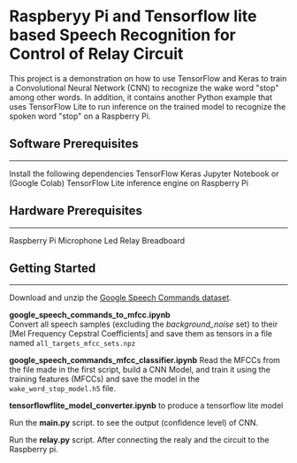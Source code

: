 Raspberyy Pi and Tensorflow lite based Speech Recognition for Control of Relay Circuit 
======================================================================================

This project is a demonstration on how to use TensorFlow and Keras to train a Convolutional Neural Network (CNN) to recognize the wake word "stop" among other words. In addition, it contains another Python example that uses TensorFlow Lite to run inference on the trained model to recognize the spoken word "stop" on a Raspberry Pi.


Software Prerequisites
--------------
--------------

Install the following dependencies 
TensorFlow
Keras
Jupyter Notebook or (Google Colab) 
TensorFlow Lite inference engine on Raspberry Pi 

Hardware Prerequisites
----------------------
----------------------
Raspberry Pi
Microphone
Led
Relay
Breadboard  

Getting Started
---------------
---------------
Download and unzip the [Google Speech Commands dataset](https://storage.cloud.google.com/download.tensorflow.org/data/speech_commands_v0.02.tar.gz).

**google_speech_commands_to_mfcc.ipynb**  
Convert all speech samples (excluding the _background_noise_ set) to their [Mel Frequency Cepstral Coefficients]  and save them as tensors in a file named `all_targets_mfcc_sets.npz`

**google_speech_commands_mfcc_classifier.ipynb** 
Read the MFCCs from the file made in the first script, build a CNN Model, and train it using the training features (MFCCs) and save the model in the `wake_word_stop_model.h5` file.

**tensorflowflite_model_converter.ipynb** 
to produce a tensorflow lite model

Run the **main.py** script. to see the output (confidence level) of CNN.

Run the **relay.py** script. After connecting the realy and the circuit to the Raspberry pi.


